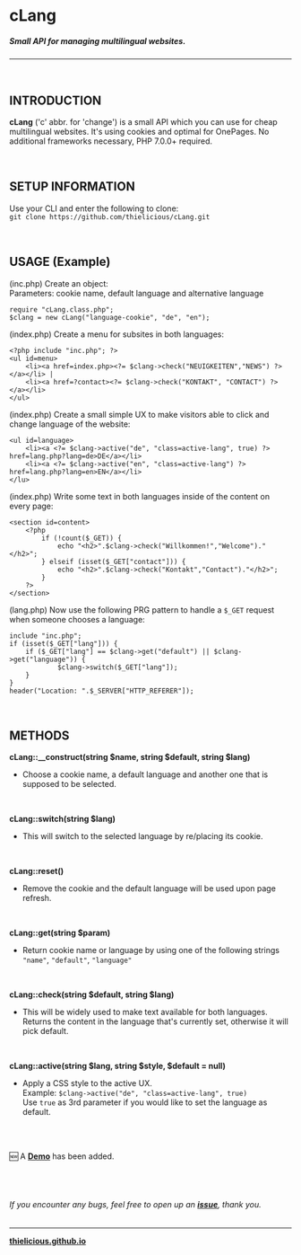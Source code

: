 # cLang
##### Small API for managing multilingual websites.
---

<br>

## INTRODUCTION

**cLang** ('c' abbr. for 'change') is a small API which you can use for cheap multilingual websites. It's using cookies and optimal for OnePages. No additional frameworks necessary, PHP 7.0.0+ required.

<br>

## SETUP INFORMATION

Use your CLI and enter the following to clone:<br>
`git clone https://github.com/thielicious/cLang.git`

<br>

## USAGE (Example)

(inc.php) Create an object:<br>
Parameters: cookie name, default language and alternative language<br>
```
require "cLang.class.php";
$clang = new cLang("language-cookie", "de", "en");
```

(index.php) Create a menu for subsites in both languages:
```
<?php include "inc.php"; ?>
<ul id=menu>
	<li><a href=index.php><?= $clang->check("NEUIGKEITEN","NEWS") ?></a></li> | 
	<li><a href=?contact><?= $clang->check("KONTAKT", "CONTACT") ?></a></li>
</ul>
```

(index.php) Create a small simple UX to make visitors able to click and change language of the website:
```
<ul id=language>
	<li><a <?= $clang->active("de", "class=active-lang", true) ?> href=lang.php?lang=de>DE</a></li>
	<li><a <?= $clang->active("en", "class=active-lang") ?> href=lang.php?lang=en>EN</a></li>
</lu>
```

(index.php) Write some text in both languages inside of the content on every page:
```
<section id=content>
	<?php
		if (!count($_GET)) {
			echo "<h2>".$clang->check("Willkommen!","Welcome")."</h2>";
		} elseif (isset($_GET["contact"])) {
			echo "<h2>".$clang->check("Kontakt","Contact")."</h2>";
		}
	?>
</section>
```

(lang.php) Now use the following PRG pattern to handle a `$_GET` request when someone chooses a language:
```
include "inc.php";
if (isset($_GET["lang"])) {
	if ($_GET["lang"] == $clang->get("default") || $clang->get("language")) {
    		$clang->switch($_GET["lang"]);
	}
}
header("Location: ".$_SERVER["HTTP_REFERER"]);
```

<br>

## METHODS

**cLang::__construct(string $name, string $default, string $lang)**
* Choose a cookie name, a default language and another one that is supposed to be selected.<br>
<br>

**cLang::switch(string $lang)**
* This will switch to the selected language by re/placing its cookie.<br>
<br>

**cLang::reset()**
* Remove the cookie and the default language will be used upon page refresh.<br>
<br>

**cLang::get(string $param)**
* Return cookie name or language by using one of the following strings<br>
`"name"`, `"default"`, `"language"`<br>
<br>

**cLang::check(string $default, string $lang)**
* This will be widely used to make text available for both languages. Returns the content in the language that's currently set, otherwise it will pick default.<br>
<br>

**cLang::active(string $lang, string $style, $default = null)**
* Apply a CSS style to the active UX.<br>
Example:  `$clang->active("de", "class=active-lang", true)`<br>
Use `true` as 3rd parameter if you would like to set the language as default.
<br>
<br>

:new: A **[Demo](https://github.com/thielicious/cLang/demo/)** has been added.

<br>
<br>

###### If you encounter any bugs, feel free to open up an **[issue](https://github.com/thielicious/cLang/issues)**, thank you.

---
**[thielicious.github.io](http://thielicious.github.io)**
